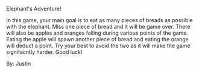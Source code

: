 Elephant's Adventure!

  In this game, your main goal is to eat as many pieces of breads as possible with the elephant. Miss one piece of bread and it will be game over. There will also be apples and oranges falling during various points of the game. Eating the apple will spawn another piece of bread and eating the orange will deduct a point. Try your best to avoid the two as it will make the game signifacntly harder. Good luck! 
  
  
  By: Justin 
